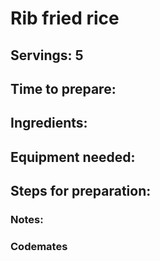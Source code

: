 # Rib fried rice

## Servings: 5

## Time to prepare: 

## Ingredients:


## Equipment needed:


## Steps for preparation:



### Notes:



### Codemates #
